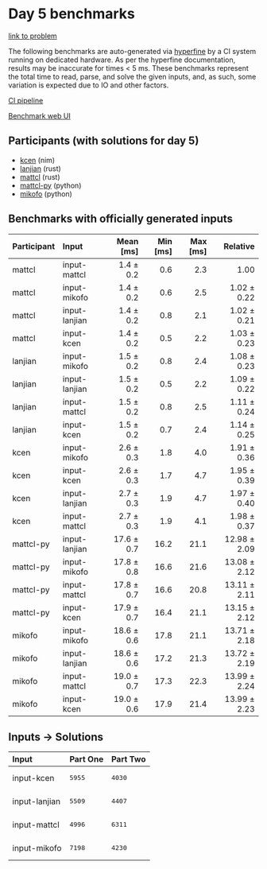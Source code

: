 # Day 5 benchmarks

[link to problem](https://adventofcode.com/2024/day/5)

The following benchmarks are auto-generated via
[hyperfine](https://github.com/sharkdp/hyperfine) by a CI system running on
dedicated hardware. As per the hyperfine documentation, results may be
inaccurate for times < 5 ms. These benchmarks represent the total time to read,
parse, and solve the given inputs, and, as such, some variation is expected due
to IO and other factors.

[CI pipeline](http://ci.papercode.net:8080/teams/main/pipelines/aoc2024)

[Benchmark web UI](https://aoc.ancalagon.black)


## Participants (with solutions for day 5)

- [kcen](https://github.com/kcen/aoc2024) (nim)
- [lanjian](https://github.com/lanjian/aoc-2024) (rust)
- [mattcl](https://github.com/mattcl/aoc2024) (rust)
- [mattcl-py](https://github.com/mattcl/aoc2024-py) (python)
- [mikofo](https://github.com/mikofo/aoc2024) (python)


## Benchmarks with officially generated inputs

| Participant | Input | Mean [ms] | Min [ms] | Max [ms] | Relative |
|:---|:---|---:|---:|---:|---:|
| mattcl | input-mattcl | 1.4 ± 0.2 | 0.6 | 2.3 | 1.00 |
| mattcl | input-mikofo | 1.4 ± 0.2 | 0.6 | 2.5 | 1.02 ± 0.22 |
| mattcl | input-lanjian | 1.4 ± 0.2 | 0.8 | 2.1 | 1.02 ± 0.21 |
| mattcl | input-kcen | 1.4 ± 0.2 | 0.5 | 2.2 | 1.03 ± 0.23 |
| lanjian | input-mikofo | 1.5 ± 0.2 | 0.8 | 2.4 | 1.08 ± 0.23 |
| lanjian | input-lanjian | 1.5 ± 0.2 | 0.5 | 2.2 | 1.09 ± 0.22 |
| lanjian | input-mattcl | 1.5 ± 0.2 | 0.8 | 2.5 | 1.11 ± 0.24 |
| lanjian | input-kcen | 1.5 ± 0.2 | 0.7 | 2.4 | 1.14 ± 0.25 |
| kcen | input-mikofo | 2.6 ± 0.3 | 1.8 | 4.0 | 1.91 ± 0.36 |
| kcen | input-kcen | 2.6 ± 0.3 | 1.7 | 4.7 | 1.95 ± 0.39 |
| kcen | input-lanjian | 2.7 ± 0.3 | 1.9 | 4.7 | 1.97 ± 0.40 |
| kcen | input-mattcl | 2.7 ± 0.3 | 1.9 | 4.1 | 1.98 ± 0.37 |
| mattcl-py | input-lanjian | 17.6 ± 0.7 | 16.2 | 21.1 | 12.98 ± 2.09 |
| mattcl-py | input-mikofo | 17.8 ± 0.8 | 16.6 | 21.6 | 13.08 ± 2.12 |
| mattcl-py | input-mattcl | 17.8 ± 0.7 | 16.6 | 20.8 | 13.11 ± 2.11 |
| mattcl-py | input-kcen | 17.9 ± 0.7 | 16.4 | 21.1 | 13.15 ± 2.12 |
| mikofo | input-mikofo | 18.6 ± 0.6 | 17.8 | 21.1 | 13.71 ± 2.18 |
| mikofo | input-lanjian | 18.6 ± 0.6 | 17.2 | 21.3 | 13.72 ± 2.19 |
| mikofo | input-mattcl | 19.0 ± 0.7 | 17.3 | 22.3 | 13.99 ± 2.24 |
| mikofo | input-kcen | 19.0 ± 0.6 | 17.9 | 21.4 | 13.99 ± 2.23 |


## Inputs -> Solutions

| Input | Part One | Part Two |
|:---|:---|:---|
|input-kcen|<pre>5955</pre>|<pre>4030</pre>|
|input-lanjian|<pre>5509</pre>|<pre>4407</pre>|
|input-mattcl|<pre>4996</pre>|<pre>6311</pre>|
|input-mikofo|<pre>7198</pre>|<pre>4230</pre>|